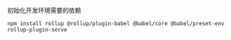初始化开发环境需要的依赖

```
npm install rollup @rollup/plugin-babel @babel/core @babel/preset-env rollup-plugin-serve
```

